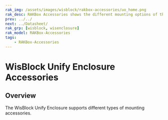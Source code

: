```yaml
---
rak_img: /assets/images/wisblock/rakbox-accessories/uo_home.png
rak_desc: RAKBox Accessories shows the different mounting options of the accessories included in the WisBlock Unify Enclosures.
prev: ../../
next: ../Datasheet/
rak_grp: [wisblock, wisenclosure]
rak_model: RAKBox-Accessories
tags:
    - RAKBox-Accessories
---
```


# WisBlock Unify Enclosure Accessories

## Overview

The WisBlock Unify Enclosure supports different types of mounting accessories.

<rk-img
  src="/assets/images/wisblock/rakbox-accessories/list.png"
  width="80%"
  caption="Different mounting options"
/>

